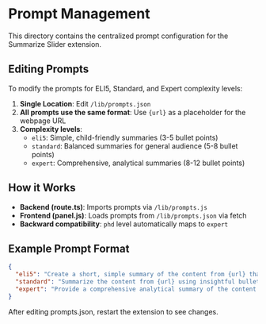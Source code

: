 # Prompt Management

This directory contains the centralized prompt configuration for the Summarize Slider extension.

## Editing Prompts

To modify the prompts for ELI5, Standard, and Expert complexity levels:

1. **Single Location**: Edit `/lib/prompts.json`
2. **All prompts use the same format**: Use `{url}` as a placeholder for the webpage URL
3. **Complexity levels**:
   - `eli5`: Simple, child-friendly summaries (3-5 bullet points)
   - `standard`: Balanced summaries for general audience (5-8 bullet points) 
   - `expert`: Comprehensive, analytical summaries (8-12 bullet points)

## How it Works

- **Backend (route.ts)**: Imports prompts via `/lib/prompts.js` 
- **Frontend (panel.js)**: Loads prompts from `/lib/prompts.json` via fetch
- **Backward compatibility**: `phd` level automatically maps to `expert`

## Example Prompt Format

```json
{
  "eli5": "Create a short, simple summary of the content from {url} that a 10-year-old would understand...",
  "standard": "Summarize the content from {url} using insightful bullet points...",
  "expert": "Provide a comprehensive analytical summary of the content from {url}..."
}
```

After editing prompts.json, restart the extension to see changes.